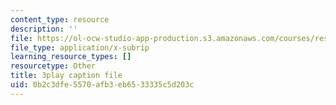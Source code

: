 ```yaml
---
content_type: resource
description: ''
file: https://ol-ocw-studio-app-production.s3.amazonaws.com/courses/res-18-008-calculus-revisited-complex-variables-differential-equations-and-linear-algebra-fall-2011/0b2c3dfe5570afb3eb6533335c5d203c_l59IX58Wce8.srt
file_type: application/x-subrip
learning_resource_types: []
resourcetype: Other
title: 3play caption file
uid: 0b2c3dfe-5570-afb3-eb65-33335c5d203c
---
```


